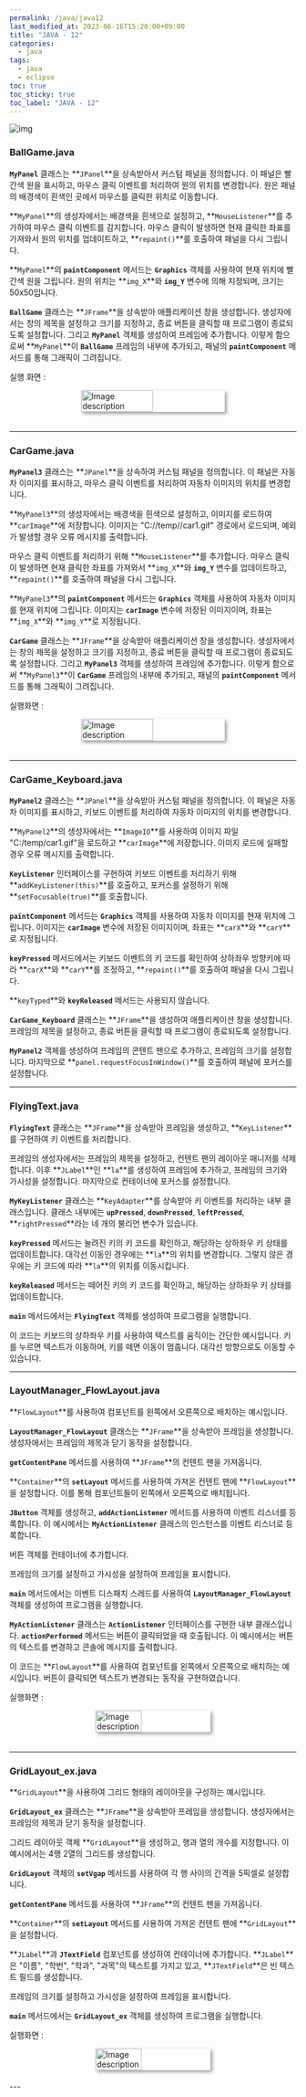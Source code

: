 ```yaml
---
permalink: /java/java12
last_modified_at: 2023-06-16T15:20:00+09:00
title: "JAVA - 12"
categories:
  - java
tags:
  - java
  - eclipse
toc: true
toc_sticky: true
toc_label: "JAVA - 12"
---
```


![img](/images/java/java.jpg)

### BallGame.java

<script src="https://gist.github.com/junyihong/6b8b258775a9c9d444ef8a862b2f4708.js"></script>

**`MyPanel`** 클래스는 **`JPanel`**을 상속받아서 커스텀 패널을 정의합니다. 이 패널은 빨간색 원을 표시하고, 마우스 클릭 이벤트를 처리하여 원의 위치를 변경합니다. 원은 패널의 배경색이 흰색인 곳에서 마우스를 클릭한 위치로 이동합니다.

**`MyPanel`**의 생성자에서는 배경색을 흰색으로 설정하고, **`MouseListener`**를 추가하여 마우스 클릭 이벤트를 감지합니다. 마우스 클릭이 발생하면 현재 클릭한 좌표를 가져와서 원의 위치를 업데이트하고, **`repaint()`**를 호출하여 패널을 다시 그립니다.

**`MyPanel`**의 **`paintComponent`** 메서드는 **`Graphics`** 객체를 사용하여 현재 위치에 빨간색 원을 그립니다. 원의 위치는 **`img_X`**와 **`img_Y`** 변수에 의해 지정되며, 크기는 50x50입니다.

**`BallGame`** 클래스는 **`JFrame`**을 상속받아 애플리케이션 창을 생성합니다. 생성자에서는 창의 제목을 설정하고 크기를 지정하고, 종료 버튼을 클릭할 때 프로그램이 종료되도록 설정합니다. 그리고 **`MyPanel`** 객체를 생성하여 프레임에 추가합니다. 이렇게 함으로써 **`MyPanel`**이 **`BallGame`** 프레임의 내부에 추가되고, 패널의 **`paintComponent`** 메서드를 통해 그래픽이 그려집니다.

실행 화면 :

<div style=" display : flex; justify-content: center;">
	<img src="{{site.baseurl}}/images/java/3.png" alt="Image description" style="width: 50%; height: 50%; margin-bottom: 20px; box-shadow: 3px 3px 6px rgba(0,0,0,0.4);">
</div>

---

### CarGame.java

<script src="https://gist.github.com/junyihong/cab76b52350f44c1f1e35ee45c6e0086.js"></script>

**`MyPanel3`** 클래스는 **`JPanel`**을 상속하여 커스텀 패널을 정의합니다. 이 패널은 자동차 이미지를 표시하고, 마우스 클릭 이벤트를 처리하여 자동차 이미지의 위치를 변경합니다.

**`MyPanel3`**의 생성자에서는 배경색을 흰색으로 설정하고, 이미지를 로드하여 **`carImage`**에 저장합니다. 이미지는 "C://temp//car1.gif" 경로에서 로드되며, 예외가 발생할 경우 오류 메시지를 출력합니다.

마우스 클릭 이벤트를 처리하기 위해 **`MouseListener`**를 추가합니다. 마우스 클릭이 발생하면 현재 클릭한 좌표를 가져와서 **`img_X`**와 **`img_Y`** 변수를 업데이트하고, **`repaint()`**를 호출하여 패널을 다시 그립니다.

**`MyPanel3`**의 **`paintComponent`** 메서드는 **`Graphics`** 객체를 사용하여 자동차 이미지를 현재 위치에 그립니다. 이미지는 **`carImage`** 변수에 저장된 이미지이며, 좌표는 **`img_X`**와 **`img_Y`**로 지정됩니다.

**`CarGame`** 클래스는 **`JFrame`**을 상속받아 애플리케이션 창을 생성합니다. 생성자에서는 창의 제목을 설정하고 크기를 지정하고, 종료 버튼을 클릭할 때 프로그램이 종료되도록 설정합니다. 그리고 **`MyPanel3`** 객체를 생성하여 프레임에 추가합니다. 이렇게 함으로써 **`MyPanel3`**이 **`CarGame`** 프레임의 내부에 추가되고, 패널의 **`paintComponent`** 메서드를 통해 그래픽이 그려집니다.

실행화면 :

<div style=" display : flex; justify-content: center;">
	<img src="{{site.baseurl}}/images/java/4.png" alt="Image description" style="width: 50%; height: 50%; margin-bottom: 20px; box-shadow: 3px 3px 6px rgba(0,0,0,0.4);">
</div>

---

### CarGame_Keyboard.java

<script src="https://gist.github.com/junyihong/0f5571d6fbef1a616e1973d18fad9cf3.js"></script>

**`MyPanel2`** 클래스는 **`JPanel`**을 상속받아 커스텀 패널을 정의합니다. 이 패널은 자동차 이미지를 표시하고, 키보드 이벤트를 처리하여 자동차 이미지의 위치를 변경합니다.

**`MyPanel2`**의 생성자에서는 **`ImageIO`**를 사용하여 이미지 파일 "C:/temp/car1.gif"을 로드하고 **`carImage`**에 저장합니다. 이미지 로드에 실패할 경우 오류 메시지를 출력합니다.

**`KeyListener`** 인터페이스를 구현하여 키보드 이벤트를 처리하기 위해 **`addKeyListener(this)`**를 호출하고, 포커스를 설정하기 위해 **`setFocusable(true)`**를 호출합니다.

**`paintComponent`** 메서드는 **`Graphics`** 객체를 사용하여 자동차 이미지를 현재 위치에 그립니다. 이미지는 **`carImage`** 변수에 저장된 이미지이며, 좌표는 **`carX`**와 **`carY`**로 지정됩니다.

**`keyPressed`** 메서드에서는 키보드 이벤트의 키 코드를 확인하여 상하좌우 방향키에 따라 **`carX`**와 **`carY`**를 조정하고, **`repaint()`**를 호출하여 패널을 다시 그립니다.

**`keyTyped`**와 **`keyReleased`** 메서드는 사용되지 않습니다.

**`CarGame_Keyboard`** 클래스는 **`JFrame`**을 생성하여 애플리케이션 창을 생성합니다. 프레임의 제목을 설정하고, 종료 버튼을 클릭할 때 프로그램이 종료되도록 설정합니다.

**`MyPanel2`** 객체를 생성하여 프레임의 콘텐트 팬으로 추가하고, 프레임의 크기를 설정합니다. 마지막으로 **`panel.requestFocusInWindow()`**를 호출하여 패널에 포커스를 설정합니다.

---

### FlyingText.java

<script src="https://gist.github.com/junyihong/caf0e2f018e2ef8144605278c88facc0.js"></script>

**`FlyingText`** 클래스는 **`JFrame`**을 상속받아 프레임을 생성하고, **`KeyListener`**를 구현하여 키 이벤트를 처리합니다.

프레임의 생성자에서는 프레임의 제목을 설정하고, 컨텐트 팬의 레이아웃 매니저를 삭제합니다. 이후 **`JLabel`**인 **`la`**를 생성하여 프레임에 추가하고, 프레임의 크기와 가시성을 설정합니다. 마지막으로 컨테이너에 포커스를 설정합니다.

**`MyKeyListener`** 클래스는 **`KeyAdapter`**를 상속받아 키 이벤트를 처리하는 내부 클래스입니다. 클래스 내부에는 **`upPressed`**, **`downPressed`**, **`leftPressed`**, **`rightPressed`**라는 네 개의 불리언 변수가 있습니다.

**`keyPressed`** 메서드는 눌려진 키의 키 코드를 확인하고, 해당하는 상하좌우 키 상태를 업데이트합니다. 대각선 이동인 경우에는 **`la`**의 위치를 변경합니다. 그렇지 않은 경우에는 키 코드에 따라 **`la`**의 위치를 이동시킵니다.

**`keyReleased`** 메서드는 떼어진 키의 키 코드를 확인하고, 해당하는 상하좌우 키 상태를 업데이트합니다.

**`main`** 메서드에서는 **`FlyingText`** 객체를 생성하여 프로그램을 실행합니다.

이 코드는 키보드의 상하좌우 키를 사용하여 텍스트를 움직이는 간단한 예시입니다. 키를 누르면 텍스트가 이동하며, 키를 떼면 이동이 멈춥니다. 대각선 방향으로도 이동할 수 있습니다.

---

### LayoutManager_FlowLayout.java

<script src="https://gist.github.com/junyihong/16acfd2c821d6331a3db81cc241d48e3.js"></script>

**`FlowLayout`**를 사용하여 컴포넌트를 왼쪽에서 오른쪽으로 배치하는 예시입니다.

**`LayoutManager_FlowLayout`** 클래스는 **`JFrame`**을 상속받아 프레임을 생성합니다. 생성자에서는 프레임의 제목과 닫기 동작을 설정합니다.

**`getContentPane`** 메서드를 사용하여 **`JFrame`**의 컨텐트 팬을 가져옵니다.

**`Container`**의 **`setLayout`** 메서드를 사용하여 가져온 컨텐트 팬에 **`FlowLayout`**을 설정합니다. 이를 통해 컴포넌트들이 왼쪽에서 오른쪽으로 배치됩니다.

**`JButton`** 객체를 생성하고, **`addActionListener`** 메서드를 사용하여 이벤트 리스너를 등록합니다. 이 예시에서는 **`MyActionListener`** 클래스의 인스턴스를 이벤트 리스너로 등록합니다.

버튼 객체를 컨테이너에 추가합니다.

프레임의 크기를 설정하고 가시성을 설정하여 프레임을 표시합니다.

**`main`** 메서드에서는 이벤트 디스패치 스레드를 사용하여 **`LayoutManager_FlowLayout`** 객체를 생성하여 프로그램을 실행합니다.

**`MyActionListener`** 클래스는 **`ActionListener`** 인터페이스를 구현한 내부 클래스입니다. **`actionPerformed`** 메서드는 버튼이 클릭되었을 때 호출됩니다. 이 예시에서는 버튼의 텍스트를 변경하고 콘솔에 메시지를 출력합니다.

이 코드는 **`FlowLayout`**를 사용하여 컴포넌트를 왼쪽에서 오른쪽으로 배치하는 예시입니다. 버튼이 클릭되면 텍스트가 변경되는 동작을 구현하였습니다.

실행화면 :

<div style=" display : flex; justify-content: center;">
	<img src="{{site.baseurl}}/images/java/5.png" alt="Image description" style="width: 40%; height: 40%; margin-bottom: 20px; box-shadow: 3px 3px 6px rgba(0,0,0,0.4);">
</div>

---

### GridLayout_ex.java

<script src="https://gist.github.com/junyihong/05feb926cd61d8767f03a9795353bfcc.js"></script>

**`GridLayout`**을 사용하여 그리드 형태의 레이아웃을 구성하는 예시입니다.

**`GridLayout_ex`** 클래스는 **`JFrame`**을 상속받아 프레임을 생성합니다. 생성자에서는 프레임의 제목과 닫기 동작을 설정합니다.

그리드 레이아웃 객체 **`GridLayout`**을 생성하고, 행과 열의 개수를 지정합니다. 이 예시에서는 4행 2열의 그리드를 생성합니다.

**`GridLayout`** 객체의 **`setVgap`** 메서드를 사용하여 각 행 사이의 간격을 5픽셀로 설정합니다.

**`getContentPane`** 메서드를 사용하여 **`JFrame`**의 컨텐트 팬을 가져옵니다.

**`Container`**의 **`setLayout`** 메서드를 사용하여 가져온 컨텐트 팬에 **`GridLayout`**을 설정합니다.

**`JLabel`**과 **`JTextField`** 컴포넌트를 생성하여 컨테이너에 추가합니다. **`JLabel`**은 "이름", "학번", "학과", "과목"의 텍스트를 가지고 있고, **`JTextField`**은 빈 텍스트 필드를 생성합니다.

프레임의 크기를 설정하고 가시성을 설정하여 프레임을 표시합니다.

**`main`** 메서드에서는 **`GridLayout_ex`** 객체를 생성하여 프로그램을 실행합니다.

실행화면 :

<div style=" display : flex; justify-content: center;">
	<img src="{{site.baseurl}}/images/java/6.png" alt="Image description" style="width: 40%; height: 40%; margin-bottom: 20px; box-shadow: 3px 3px 6px rgba(0,0,0,0.4);">
</div>
---
